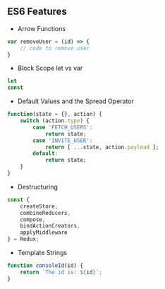 ## ES6 Features

* Arrow Functions
```javascript
var removeUser = (id) => {
    // code to remove user
}
```

* Block Scope
let vs var
```javascript
let
const
```

* Default Values and the Spread Operator
```javascript
function(state = {}, action) {
    switch (action.type) {
        case 'FETCH_USERS':
            return state;
        case 'INVITE_USER':
            return [ ...state, action.payload ];
        default:
            return state;
    }
}
```

* Destructuring
```javascript
const {
    createStore, 
    combineReducers,
    compose,
    bindActionCreators,
    applyMiddleware
} = Redux;
```

* Template Strings
```javascript
function consoleId(id) {
    return `The id is: ${id}`;
}
```